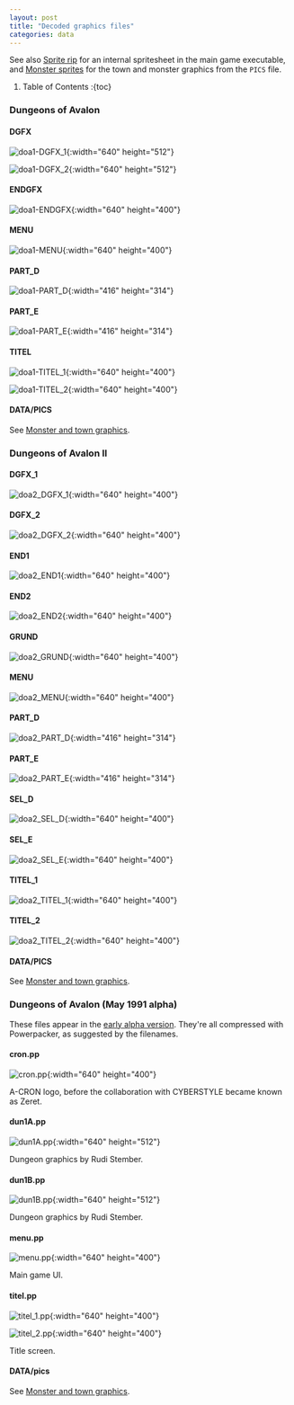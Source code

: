 ```yaml
---
layout: post
title: "Decoded graphics files"
categories: data
---
```


See also [Sprite rip](../data/sprite-rip.html) for an internal spritesheet in the
main game executable, and
[Monster sprites](../data/monster-sprites.html) for the town and monster graphics
from the `PICS` file.

1. Table of Contents
:{toc}

### Dungeons of Avalon

#### DGFX

![doa1-DGFX_1](../images/doa1-DGFX_1.png "DGFX_1"){:width="640" height="512"}

![doa1-DGFX_2](../images/doa1-DGFX_2.png "DGFX_2"){:width="640" height="512"}

#### ENDGFX

![doa1-ENDGFX](../images/doa1-ENDGFX.png "ENDGFX"){:width="640" height="400"}

#### MENU

![doa1-MENU](../images/doa1-MENU.png "MENU"){:width="640" height="400"}

#### PART_D

![doa1-PART_D](../images/doa1-PART_D.png "PART_D"){:width="416" height="314"}

#### PART_E

![doa1-PART_E](../images/doa1-PART_E.png "PART_E"){:width="416" height="314"}

#### TITEL

![doa1-TITEL_1](../images/doa1-TITEL_1.png "TITEL_1"){:width="640" height="400"}

![doa1-TITEL_2](../images/doa1-TITEL_2.png "TITEL_2"){:width="640" height="400"}

#### DATA/PICS

See [Monster and town graphics](../data/monster-sprites.html).

### Dungeons of Avalon II

#### DGFX_1

![doa2_DGFX_1](../images/doa2_DGFX_1.png "DGFX_1"){:width="640" height="400"}

#### DGFX_2

![doa2_DGFX_2](../images/doa2_DGFX_2.png "DGFX_2"){:width="640" height="400"}

#### END1

![doa2_END1](../images/doa2_END1.png "END1"){:width="640" height="400"}

#### END2

![doa2_END2](../images/doa2_END2.png "END2"){:width="640" height="400"}

#### GRUND

![doa2_GRUND](../images/doa2_GRUND.png "GRUND"){:width="640" height="400"}

#### MENU

![doa2_MENU](../images/doa2_MENU.png "MENU"){:width="640" height="400"}

#### PART_D

![doa2_PART_D](../images/doa2_PART_D.png "PART_D"){:width="416" height="314"}

#### PART_E

![doa2_PART_E](../images/doa2_PART_E.png "PART_E"){:width="416" height="314"}

#### SEL_D

![doa2_SEL_D](../images/doa2_SEL_D.png "SEL_D"){:width="640" height="400"}

#### SEL_E

![doa2_SEL_E](../images/doa2_SEL_E.png "SEL_E"){:width="640" height="400"}

#### TITEL_1

![doa2_TITEL_1](../images/doa2_TITEL_1.png "TITEL_1"){:width="640" height="400"}

#### TITEL_2

![doa2_TITEL_2](../images/doa2_TITEL_2.png "TITEL_2"){:width="640" height="400"}

#### DATA/PICS

See [Monster and town graphics](../data/monster-sprites.html).

### Dungeons of Avalon (May 1991 alpha)

These files appear in the
[early alpha version](../secrets/early-alpha-version.html).
They're all compressed with Powerpacker, as suggested by the filenames.

#### cron.pp

![cron.pp](../images/doa-alpha-cron.png "cron.pp"){:width="640" height="400"}

A-CRON logo, before the collaboration with CYBERSTYLE became known as Zeret.

#### dun1A.pp

![dun1A.pp](../images/doa-alpha-dun1A.png "dun1A.pp"){:width="640" height="512"}

Dungeon graphics by Rudi Stember.

#### dun1B.pp

![dun1B.pp](../images/doa-alpha-dun1B.png "dun1B.pp"){:width="640" height="512"}

Dungeon graphics by Rudi Stember.

#### menu.pp

![menu.pp](../images/doa-alpha-menu.png "menu.pp"){:width="640" height="400"}

Main game UI.

#### titel.pp

![titel_1.pp](../images/doa-alpha-titel_1.png "titel_1.pp"){:width="640" height="400"}

![titel_2.pp](../images/doa-alpha-titel_2.png "titel_2.pp"){:width="640" height="400"}

Title screen.

#### DATA/pics

See [Monster and town graphics](../data/monster-sprites.html).
